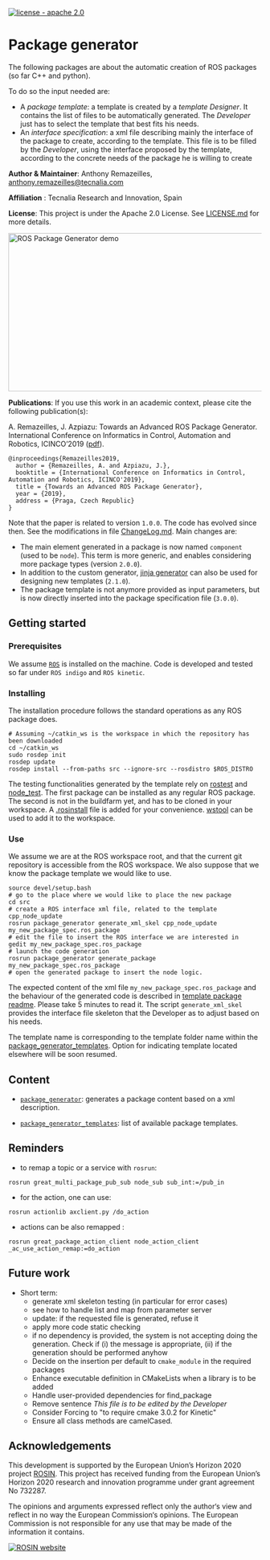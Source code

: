 [![license - apache 2.0](https://img.shields.io/:license-Apache%202.0-blue.svg)](https://opensource.org/licenses/Apache-2.0)

# Package generator

The following packages are about the automatic creation of ROS packages (so far C++ and python).

To do so the input needed are:

* A _package template_: a template is created by a _template Designer_.
  It contains the list of files to be automatically generated.
  The _Developer_ just has to select the template that best fits his needs.
* An _interface specification_: a xml file describing mainly the interface of the package to create, according to the template.
  This file is to be filled by the _Developer_, using the interface proposed by the template, according to the concrete needs of the package he is willing to create

**Author & Maintainer**: Anthony Remazeilles, anthony.remazeilles@tecnalia.com

**Affiliation** : Tecnalia Research and Innovation, Spain

**License**: This project is under the Apache 2.0 License.
See [LICENSE.md](LICENSE.md) for more details.

<a href="https://www.youtube.com/embed/x0OiNmt7Vdw" target="_blank">
  <img src="https://img.youtube.com/vi/x0OiNmt7Vdw/0.jpg"
        alt="ROS Package Generator demo"
        width="560" height="315" border="0"/>
</a>

**Publications**:
If you use this work in an academic context, please cite the following publication(s):

A. Remazeilles, J. Azpiazu: Towards an Advanced ROS Package Generator.
International Conference on Informatics in Control, Automation and Robotics,
ICINCO’2019
([pdf](https://www.insticc.org/Primoris/Resources/PaperPdf.ashx?idPaper=78340)).

```
@inproceedings{Remazeilles2019,
  author = {Remazeilles, A. and Azpiazu, J.},
  booktitle = {International Conference on Informatics in Control, Automation and Robotics, ICINCO'2019},
  title = {Towards an Advanced ROS Package Generator},
  year = {2019},
  address = {Praga, Czech Republic}
}
```

Note that the paper is related to version `1.0.0`.
The code has evolved since then.
See the modifications in file [ChangeLog.md](ChangeLog.md).
Main changes are:

* The main element generated in a package is now named `component` (used to be `node`).
  This term is more generic, and enables considering more package types (version `2.0.0`).
* In addition to the custom generator, [jinja generator](https://jinja.palletsprojects.com/en/2.10.x/) can also be used for designing new templates (`2.1.0`).
* The package template is not anymore provided as input parameters, but is now directly inserted into the package specification file (`3.0.0`).

## Getting started

### Prerequisites

We assume [`ROS`][ros] is installed on the machine.
Code is developed and tested so far under `ROS indigo` and `ROS kinetic`.

[ros]: http://www.ros.org/

### Installing

The installation procedure follows the standard operations as any ROS package does.

```shell
# Assuming ~/catkin_ws is the workspace in which the repository has been downloaded
cd ~/catkin_ws
sudo rosdep init
rosdep update
rosdep install --from-paths src --ignore-src --rosdistro $ROS_DISTRO
```

The testing functionalities generated by the template rely on [rostest](http://wiki.ros.org/rostest) and [node_test](https://github.com/tecnalia-advancedmanufacturing-robotics/ros_node_test).
The first package can be installed as any regular ROS package.
The second is not in the buildfarm yet, and has to be cloned in your workspace.
A [.rosinstall](.rosinstall) file is added for your convenience.
[wstool](http://wiki.ros.org/wstool) can be used to add it to the workspace.

### Use

We assume we are at the ROS workspace root, and that the current git repository is accessible from the ROS workspace.
We also suppose that we know the package template we would like to use.

```shell
source devel/setup.bash
# go to the place where we would like to place the new package
cd src
# create a ROS interface xml file, related to the template cpp_node_update
rosrun package_generator generate_xml_skel cpp_node_update my_new_package_spec.ros_package
# edit the file to insert the ROS interface we are interested in
gedit my_new_package_spec.ros_package
# launch the code generation
rosrun package_generator generate_package my_new_package_spec.ros_package
# open the generated package to insert the node logic.
```

The expected content of the xml file `my_new_package_spec.ros_package` and
the behaviour of the generated code is described in [template package readme][template_readme].
Please take 5 minutes to read it.
The script `generate_xml_skel` provides the interface file skeleton
that the Developer as to adjust based on his needs.

The template name is corresponding to the template folder name within the
[package_generator_templates](package_generator_templates/templates).
Option for indicating template located elsewhere will be soon resumed.

[template_readme]: package_generator_templates/README.md

## Content

* [`package_generator`](package_generator/README.md):
  generates a package content based on a xml description.

* [`package_generator_templates`](package_generator_templates/README.md):
  list of available package templates.

## Reminders

* to remap a topic or a service with `rosrun`:

```shell
rosrun great_multi_package_pub_sub node_sub sub_int:=/pub_in
```

* for the action, one can use:

```shell
rosrun actionlib axclient.py /do_action
```

* actions can be also remapped :

```shell
rosrun great_package_action_client node_action_client _ac_use_action_remap:=do_action
```

## Future work

* Short term:
  * generate xml skeleton testing (in particular for error cases)
  * see how to handle list and map from parameter server
  * update: if the requested file is generated, refuse it
  * apply more code static checking
  * if no dependency is provided, the system is not accepting doing the generation.
    Check if (i) the message is appropriate, (ii) if the generation should be performed anyhow
  * Decide on the insertion per default to `cmake_module` in the required packages
  * Enhance executable definition in CMakeLists when a library is to be added
  * Handle user-provided dependencies for find_package
  * Remove sentence _This file is to be edited by the Developer_
  * Consider Forcing to "to require cmake 3.0.2 for Kinetic"
  * Ensure all class methods are camelCased.

## Acknowledgements

This development is supported by the European Union’s Horizon 2020 project [ROSIN][rosin_website].
This project has received funding from the European Union’s Horizon 2020 research and innovation programme under
grant agreement No 732287.

The opinions and arguments expressed reflect only the author‘s view and reflect in no way the European Commission‘s opinions.
The European Commission is not responsible for any use that may be made of the information it contains.

[![ROSIN website][rosin_logo]][rosin_website]

[rosin_logo]: http://rosin-project.eu/wp-content/uploads/2017/03/Logo_ROSIN_CMYK-Website.png
[rosin_website]: http://rosin-project.eu/ "Go to website"
